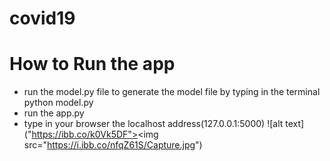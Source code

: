# covid19
# How to Run the app
* run the model.py file to generate the model file by typing in the terminal 
python model.py
* run the app.py 
* type in your browser the localhost address(127.0.0.1:5000) 
![alt text]("https://ibb.co/k0Vk5DF"><img src="https://i.ibb.co/nfqZ61S/Capture.jpg")
